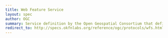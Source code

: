 ```yaml
---
title: Web Feature Service
layout: spec
author: OGC
summary: Service definition by the Open Geospatial Consortium that defines exchange (vector) data
redirect_to: http://specs.okfnlabs.org/reference/ogc/protocols/wfs.html
---
```


